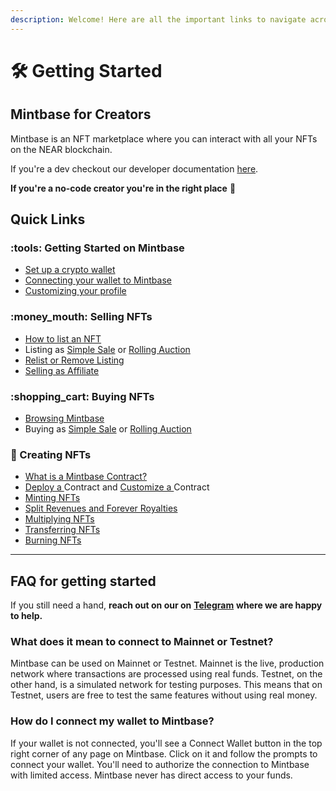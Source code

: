 ```yaml
---
description: Welcome! Here are all the important links to navigate across our docs
---
```


# 🛠 Getting Started

## Mintbase for Creators

Mintbase is an NFT marketplace where you can interact with all your NFTs on the NEAR blockchain.

If you're a dev checkout our developer documentation [here](../../dev/getting-started/).

**If you're a no-code creator you're in the right place** :tada:

## Quick Links

### :tools: Getting Started on Mintbase

* [Set up a crypto wallet](set-up-a-wallet.md)
* [Connecting your wallet to Mintbase](connecting-your-wallet.md)
* [Customizing your profile](user-settings.md)

### :money\_mouth: Selling NFTs

* [How to list an NFT](../../market/selling-nfts/how-to-list.md)
* Listing as [Simple Sale](../../market/selling-nfts/listing-as-simple-sale.md) or [Rolling Auction](../../market/selling-nfts/listing-as-rolling-auction.md)
* [Relist or Remove Listing](../../market/selling-nfts/relisting-or-remove-listing.md)
* [Selling as Affiliate](../../market/selling-nfts/selling-as-affiliate.md)

### :shopping\_cart: Buying NFTs

* [Browsing Mintbase](../../market/buying-nfts/browsing-mintbase.md)
* Buying as [Simple Sale](../../market/buying-nfts/buying-as-simple-sale.md) or [Rolling Auction](../../market/buying-nfts/buying-as-rolling-auction.md)

### :rocket: Creating NFTs

* [What is a Mintbase Contract?](../creating-nfts/what-is-a-mintbase-store.md)
* [Deploy a ](../creating-nfts/deploy-contract.md)Contract and [Customize a ](../creating-nfts/customize-contract.md)Contract
* [Minting NFTs](../creating-nfts/minting-nfts.md)
* [Split Revenues and Forever Royalties](../creating-nfts/splits.md)
* [Multiplying NFTs](../creating-nfts/multiplying-nfts.md)
* [Transferring NFTs](../creating-nfts/transferring-nfts.md)
* [Burning NFTs](../creating-nfts/burning-nfts.md)

***

## FAQ for getting started

If you still need a hand, **reach out on our on** [**Telegram**](https://t.me/Mintbase) **where we are happy to help.**



### What does it mean to connect to Mainnet or Testnet?

Mintbase can be used on Mainnet or Testnet. Mainnet is the live, production network where transactions are processed using real funds. Testnet, on the other hand, is a simulated network for testing purposes. This means that on Testnet, users are free to test the same features without using real money.

### How do I connect my wallet to Mintbase?

If your wallet is not connected, you'll see a Connect Wallet button in the top right corner of any page on Mintbase. Click on it and follow the prompts to connect your wallet. You'll need to authorize the connection to Mintbase with limited access. Mintbase never has direct access to your funds.

